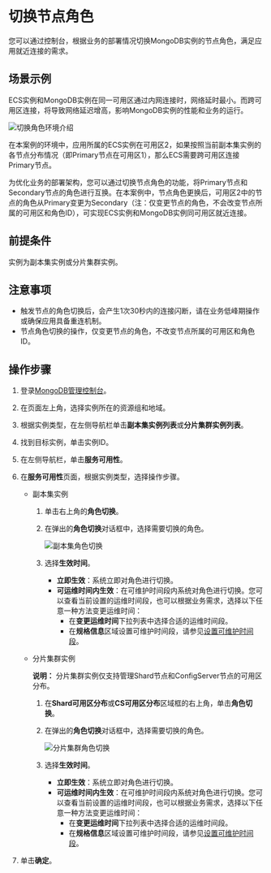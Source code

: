 # 切换节点角色

您可以通过控制台，根据业务的部署情况切换MongoDB实例的节点角色，满足应用就近连接的需求。

## 场景示例

ECS实例和MongoDB实例在同一可用区通过内网连接时，网络延时最小。而跨可用区连接，将导致网络延迟增高，影响MongoDB实例的性能和业务的运行。

![切换角色环境介绍](https://static-aliyun-doc.oss-accelerate.aliyuncs.com/assets/img/zh-CN/7446819951/p54423.png)

在本案例的环境中，应用所属的ECS实例在可用区2，如果按照当前副本集实例的各节点分布情况（即Primary节点在可用区1），那么ECS需要跨可用区连接Primary节点。

为优化业务的部署架构，您可以通过切换节点角色的功能，将Primary节点和Secondary节点的角色进行互换。在本案例中，节点角色更换后，可用区2中的节点的角色从Primary变更为Secondary（注：仅变更节点的角色，不会改变节点所属的可用区和角色ID），可实现ECS实例和MongoDB实例同可用区就近连接。

## 前提条件

实例为副本集实例或分片集群实例。

## 注意事项

-   触发节点的角色切换后，会产生1次30秒内的连接闪断，请在业务低峰期操作或确保应用具备重连机制。
-   节点角色切换的操作，仅变更节点的角色，不改变节点所属的可用区和角色ID。

## 操作步骤

1.  登录[MongoDB管理控制台](https://mongodb.console.aliyun.com/)。

2.  在页面左上角，选择实例所在的资源组和地域。

3.  根据实例类型，在左侧导航栏单击**副本集实例列表**或**分片集群实例列表**。

4.  找到目标实例，单击实例ID。

5.  在左侧导航栏，单击**服务可用性**。

6.  在**服务可用性**页面，根据实例类型，选择操作步骤。

    -   副本集实例
        1.  单击右上角的**角色切换**。
        2.  在弹出的**角色切换**对话框中，选择需要切换的角色。

            ![副本集角色切换](https://static-aliyun-doc.oss-accelerate.aliyuncs.com/assets/img/zh-CN/7446819951/p50552.png)

        3.  选择**生效时间**。
            -   **立即生效**：系统立即对角色进行切换。
            -   **可运维时间内生效**：在可维护时间段内系统对角色进行切换。您可以查看当前设置的运维时间段，也可以根据业务需求，选择以下任意一种方法变更运维时间：
                -   在**变更运维时间**下拉列表中选择合适的运维时间段。
                -   在**规格信息**区域设置可维护时间段，请参见[设置可维护时间段](/intl.zh-CN/用户指南/实例管理/设置可维护时间段.md)。
    -   分片集群实例

        **说明：** 分片集群实例仅支持管理Shard节点和ConfigServer节点的可用区分布。

        1.  在**Shard可用区分布**或**CS可用区分布**区域框的右上角，单击**角色切换**。
        2.  在弹出的**角色切换**对话框中，选择需要切换的角色。

            ![分片集群角色切换](https://static-aliyun-doc.oss-accelerate.aliyuncs.com/assets/img/zh-CN/7446819951/p50552.png)

        3.  选择**生效时间**。
            -   **立即生效**：系统立即对角色进行切换。
            -   **可运维时间内生效**：在可维护时间段内系统对角色进行切换。您可以查看当前设置的运维时间段，也可以根据业务需求，选择以下任意一种方法变更运维时间：
                -   在**变更运维时间**下拉列表中选择合适的运维时间段。
                -   在**规格信息**区域设置可维护时间段，请参见[设置可维护时间段](/intl.zh-CN/用户指南/实例管理/设置可维护时间段.md)。
7.  单击**确定**。


